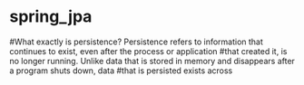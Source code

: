 # spring_jpa
#What exactly is persistence? Persistence refers to information that continues to exist, even after the process or application #that created it, is no longer running. Unlike data that is stored in memory and disappears after a program shuts down, data #that is persisted exists across 
